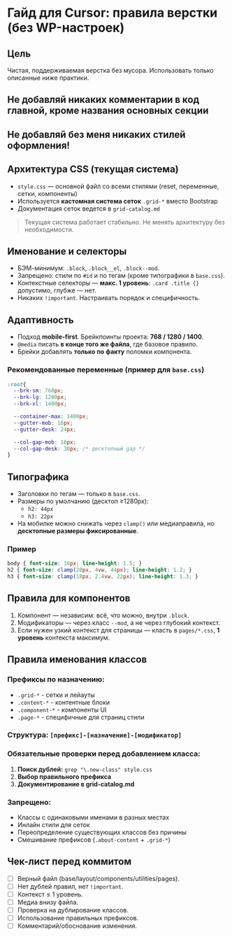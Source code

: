 # Гайд для Cursor: правила верстки (без WP-настроек)

## Цель
Чистая, поддерживаемая верстка без мусора. Использовать только описанные ниже практики.

## Не добавляй никаких комментарии в код главной, кроме названия основных секции

## Не добавляй без меня никаких стилей оформления!

## Архитектура CSS (текущая система)
- `style.css` — основной файл со всеми стилями (reset, переменные, сетки, компоненты)
- Используется **кастомная система сеток** `.grid-*` вместо Bootstrap
- Документация сеток ведется в `grid-catalog.md`

> Текущая система работает стабильно. Не менять архитектуру без необходимости.

## Именование и селекторы
- БЭМ-минимум: `.block`, `.block__el`, `.block--mod`.
- Запрещено: стили по `#id` и по тегам (кроме типографики в `base.css`).
- Контекстные селекторы — **макс. 1 уровень**: `.card .title {}` допустимо, глубже — нет.
- Никаких `!important`. Настраивать порядок и специфичность.

## Адаптивность
- Подход **mobile-first**. Брейкпоинты проекта: **768 / 1280 / 1400**.
- `@media` писать **в конце того же файла**, где базовое правило.
- Брейки добавлять **только по факту** поломки компонента.

### Рекомендованные переменные (пример для `base.css`)
```css
:root{
  --brk-sm: 768px;
  --brk-lg: 1280px;
  --brk-xl: 1400px;

  --container-max: 1400px;
  --gutter-mob: 16px;
  --gutter-desk: 24px;

  --col-gap-mob: 16px;
  --col-gap-desk: 30px; /* десктопный gap */
}
```

## Типографика
- Заголовки по тегам — только в `base.css`.
- Размеры по умолчанию (десктоп ≥1280px):
  - `h2: 44px`
  - `h3: 22px`
- На мобилке можно снижать через `clamp()` или медиаправила, но **десктопные размеры фиксированные**.

### Пример
```css
body { font-size: 16px; line-height: 1.5; }
h2 { font-size: clamp(28px, 4vw, 44px); line-height: 1.2; }
h3 { font-size: clamp(18px, 2.4vw, 22px); line-height: 1.3; }
```

## Правила для компонентов
1. Компонент — независим: всё, что можно, внутри `.block`.
2. Модификаторы — через класс `--mod`, а не через глубокий контекст.
3. Если нужен узкий контекст для страницы — класть в `pages/*.css`, **1 уровень** контекста максимум.

## Правила именования классов

### Префиксы по назначению:
- `.grid-*` - сетки и лейауты
- `.content-*` - контентные блоки  
- `.component-*` - компоненты UI
- `.page-*` - специфичные для страниц стили

### Структура: `[префикс]-[назначение]-[модификатор]`

### Обязательные проверки перед добавлением класса:
1. **Поиск дублей:** `grep "\.new-class" style.css`
2. **Выбор правильного префикса**
3. **Документирование в grid-catalog.md**

### Запрещено:
- Классы с одинаковыми именами в разных местах
- Инлайн стили для сеток
- Переопределение существующих классов без причины
- Смешивание префиксов (`.about-content` + `.grid-*`)

## Чек-лист перед коммитом
- [ ] Верный файл (base/layout/components/utilities/pages).
- [ ] Нет дублей правил, нет `!important`.
- [ ] Контекст ≤ 1 уровень.
- [ ] Медиа внизу файла.
- [ ] Проверка на дублирование классов.
- [ ] Использование правильных префиксов.
- [ ] Комментарий/обоснование изменения.
